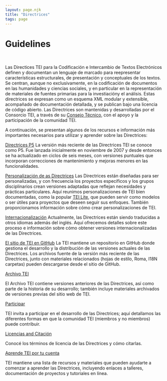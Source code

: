 ```yaml
---
layout: page.njk
title: "Directrices"
tags: page
---
```

# Guidelines



 
 


 Las Directices TEI para la Codificación e Intercambio de Textos Electrónicos definen y documentan un lenguaje de marcado para reepresentar características estructurales, de presentación y conceptuales de los textos. Se centran, aunque no exclusivamente, en la codificación de documentos en las humanidades y ciencias sociales, y en particular en la representación de materiales de fuentes primarias para la investiacióny el análisis. Estas directrices se expresan como un esquema XML modular y extensible, acompañado de documentación detallada, y se publican bajo una licencia de código abierto. Las Directrices son mantenidas y desarrolladas por el Consorcio TEI, a través de su [Consejo Técnico](/actividades/Consejo/), con el apoyo y la participación de la comunidad TEI.
 
 A continuación, se presentan algunos de los recursos e información más importantes necesarios para utilizar y aprender sobre las Directrices:
 
 [Directrices P5](P5/)
La versión más reciente de las Directrices TEI se conoce como P5. Fue lanzada inicialmente en noviembre de 2007 y desde entonces se ha actualizado en ciclos de seis meses, con versiones puntuales que incorporan correcciones de mantenimiento y mejoras menores en las funcionalidades.
 
 [Personalización de as Directrices](Personalización/)
Las Directrices están diseñadas para ser personalizadas, y con frecuencia los proyectos específicos y los grupos disciplinarios crean versiones adaptadas que reflejan necesidades y prácticas particulares. Aquí reunimos personalizaciones de TEI bien documentadas, como la popular [TEI Lite](Personalización/Lite/), que pueden servir como modelos o ser útiles para proyectos que deseen seguir sus enfoques. También proporcionamos información sobre cómo crear personalizaciones de TEI.
 
 [Internacionalización](../Herramientas/index.html#I18N)
Actualmente, las Directrices están siendo traducidas a otros idiomas además del inglés. Aquí ofrecemos detalles sobre este proceso e información sobre cómo obtener versiones internacionalizadas de las Directrices.
 
 [El sitio de TEI en GitHub](https://github.com/TEIC)
La TEI mantiene un repositorio en GitHub donde gestiona el desarrollo y la distribución de las versiones actuales de las Directrices. Los archivos fuente de la versión más reciente de las Directrices, junto con materiales relacionados  (hojas de estilo, Roma, I18N 
carpetas) pueden descargarse desde el sitio de GitHub.
 
 [Archivo TEI](/Archivo/)
 
 El Archivo TEI contiene versiones anteriores de las Directrices, así como parte de la historia de su desarrollo; también incluye materiales archivados de versiones previas del sitio web de TEI.
 
 [Participar](../Support/)
 
 TEI invita a participar en el desarrollo de las Directrices; aquí detallamos las diferentes formas en que la comunidad TEI (miembros y no miembros) puede contribuir.
 
 [Licencias and Citación](https://tei-c.org/guidelines/licensing-and-citation/)
 
 Conocé los términos de licencia de las Directrices y cómo citarlas.
 
 [Aprende TEI por tu cuenta](../Support/Learn/)
 
 TEI mantiene una lista de recursos y materiales que pueden ayudarte a comenzar a aprender las Directrices, incluyendo enlaces a talleres, documentación de proyectos y tutoriales en línea.
 
  

